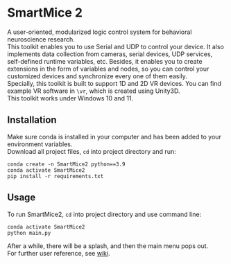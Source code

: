 # SmartMice 2
A user-oriented, modularized logic control system for behavioral neuroscience research.\
This toolkit enables you to use Serial and UDP to control your device. It also implements data collection from cameras, serial devices, UDP services, self-defined runtime variables, etc. Besides, it enables you to create extensions in the form of variables and nodes, so you can control your customized devices and synchronize every one of them easily.\
Specially, this toolkit is built to support 1D and 2D VR devices. You can find example VR software in ```\vr```, which is created using Unity3D.\
This toolkit works under Windows 10 and 11.

## Installation
Make sure conda is installed in your computer and has been added to your environment variables.\
Download all project files, ```cd``` into project directory and run:
```commandline
conda create -n SmartMice2 python==3.9
conda activate SmartMice2
pip install -r requirements.txt
```

## Usage
To run SmartMice2, ```cd``` into project directory and use command line:
```commandline
conda activate SmartMice2
python main.py
```
After a while, there will be a splash, and then the main menu pops out. \
For further user reference, see [wiki](github.com/TallOpen/SmartMice/wiki).
